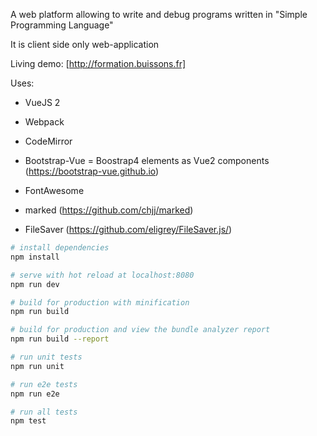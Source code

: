 

A web platform allowing to write and debug programs written in "Simple Programming Language"

It is client side only web-application

Living demo: [http://formation.buissons.fr]

Uses:

- VueJS 2

- Webpack

- CodeMirror

- Bootstrap-Vue = Boostrap4 elements as Vue2 components (https://bootstrap-vue.github.io)

- FontAwesome

- marked (https://github.com/chjj/marked)

- FileSaver (https://github.com/eligrey/FileSaver.js/)


``` bash
# install dependencies
npm install

# serve with hot reload at localhost:8080
npm run dev

# build for production with minification
npm run build

# build for production and view the bundle analyzer report
npm run build --report

# run unit tests
npm run unit

# run e2e tests
npm run e2e

# run all tests
npm test
```
